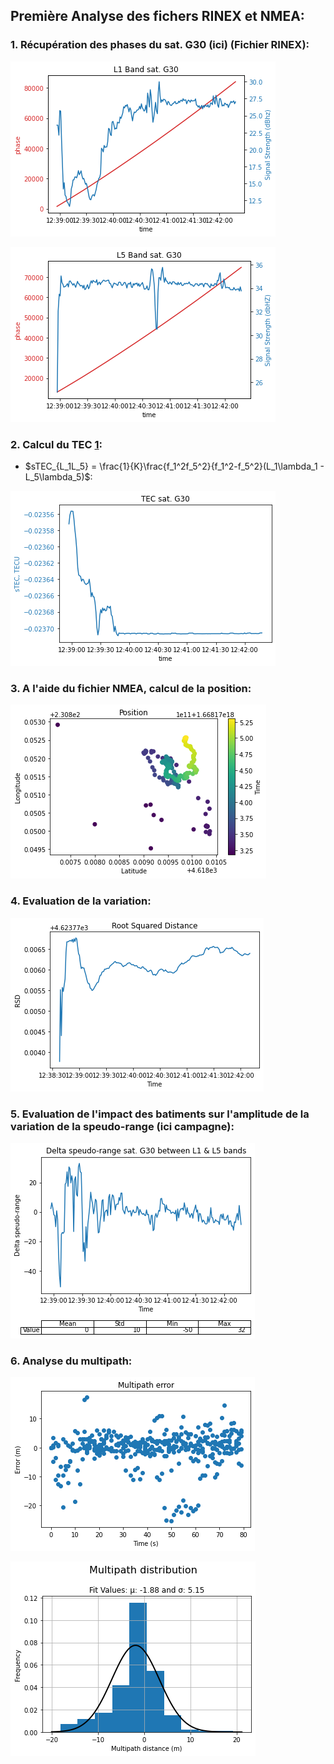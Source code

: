 ## Première Analyse des fichers RINEX et NMEA:

### 1. Récupération des phases du sat. G30 (ici) (Fichier RINEX):  

![](https://github.com/n005/Tipe/blob/main/images/L1_G30.png?raw=true)

![](https://github.com/n005/Tipe/blob/main/images/L5_G30.png?raw=true)

### 2. Calcul du TEC [1]:  
* $sTEC_{L_1L_5} = \frac{1}{K}\frac{f_1^2f_5^2}{f_1^2-f_5^2}(L_1\lambda_1 - L_5\lambda_5)$:  

![](https://github.com/n005/Tipe/blob/main/images/TEC_G30.png?raw=true)

[1]: https://iopscience.iop.org/article/10.1088/1742-6596/1991/1/012025/pdf

### 3. A l'aide du fichier NMEA, calcul de la position:  

![](https://github.com/n005/Tipe/blob/main/images/Position.png?raw=true)

### 4. Evaluation de la variation:   

![](https://github.com/n005/Tipe/blob/main/images/RSD.png?raw=true)

### 5. Evaluation de l'impact des batiments sur l'amplitude de la variation de la speudo-range (ici campagne):  

![](https://github.com/n005/Tipe/blob/main/images/DSR_G30.png?raw=true)

### 6. Analyse du multipath:  

![](https://github.com/n005/Tipe/blob/main/images/MP_error.png?raw=true)  

![](https://github.com/n005/Tipe/blob/main/images/MP_dist.png?raw=true)
